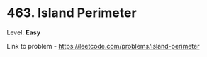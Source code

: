 # 463. Island Perimeter

Level: **Easy**

Link to problem - https://leetcode.com/problems/island-perimeter
